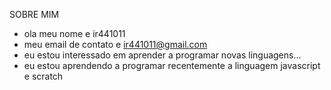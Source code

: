 SOBRE MIM 
- ola meu nome e ir441011
- meu email de contato e ir441011@gmail.com 
- eu estou interessado em aprender a programar novas linguagens...
- eu estou aprendendo a programar recentemente a linguagem javascript e scratch


